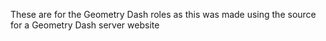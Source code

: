 These are for the Geometry Dash roles as this was made using the source for a Geometry Dash server website

